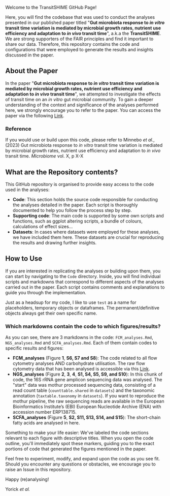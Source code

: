 Welcome to the TransitSHIME GitHub Page!

Here, you will find the codebase that was used to conduct the analyses presented in our published paper titled "<b>Gut microbiota response to <i>in vitro</i> transit time variation is mediated by microbial growth rates, nutrient use efficiency and adaptation to <i>in vivo</i> transit time</b>", a.k.a the <b>TransitSHIME</b>. We are strong supporters of the FAIR principles and find it important to share our data. Therefore, this repository contains the code and configurations that were employed to generate the results and insights discussed in the paper.

## About the Paper

In the paper "<b>Gut microbiota response to <i>in vitro</i> transit time variation is mediated by microbial growth rates, nutrient use efficiency and adaptation to <i>in vivo</i> transit time</b>", we attempted to investigate the effects of transit time on an <i>in vitro</i> gut microbial community. To gain a deeper understanding of the context and significance of the analyses performed here, we strongly encourage you to refer to the paper. You can access the paper via the following [Link](URL).

### Reference

If you would use or build upon this code, please refer to Minnebo <i> et al.</i>, (2023) Gut microbiota response to <i>in vitro</i> transit time variation is mediated by microbial growth rates, nutrient use efficiency and adaptation to <i>in vivo</i> transit time</b>. <i>Microbiome</i> vol. X, p X-X

## What are the Repository contents?

This GitHub repository is organised to provide easy access to the code used in the analyses:

- **Code**: This section holds the source code responsible for conducting the analyses detailed in the paper. Each script is thoroughly documented to help you follow the process step by step.
- **Supporting code**: The main code is supported by some own scripts and functions, such as ggplot altering scripts, a bundle of colours, calculations of effect sizes...
- **Datasets**: In cases where datasets were employed for these analyses, we have included them here. These datasets are crucial for reproducing the results and drawing further insights.

## How to Use

If you are interested in replicating the analyses or building upon them, you can start by navigating to the `Code` directory. Inside, you will find individual scripts and markdowns that correspond to different aspects of the analyses carried out in the paper. Each script contains comments and explanations to guide you through the implementation.

Just as a headsup for my code, I like to use `test` as a name for placeholders, temporary objects or dataframes. The permanent/definitive objects always get their own specific name. 

### Which markdowns contain the code to which figures/results?

As you can see, there are 3 markdowns in the code: `FCM_analyses.Rmd`, `NGS_analyses.Rmd` and `SCFA_analyses.Rmd`. Each of them contain codes to specific results and figures:
* <b>FCM_analyses</b> (Figure <b>1</b>, <b>S6, S7 and S8</b>): The code related to all flow cytometry analyses AND carbohydrate utilisation. The raw flow cytometry data that has been analysed is accessible via this [Link](http://flowrepository.org/id/FR-FCM-Z5K7).
* <b>NGS_analyses</b> (Figure <b>2</b>, <b>3</b>, <b>4</b>, <b>S1, S4, S5, S9, and S10</b>): In this chunk of code, the 16S rRNA gene amplicon sequencing data was analysed. The "start" data was mothur processed sequencing data, consisting of a read count table (`counttable.shared` in `datasets`) and the taxonomic annotation (`taxtable.taxonomy` in `datasets`). If you want to reproduce the mothur pipeline, the raw sequencing reads are available in the European Bioinformatics Institute’s (EBI) European Nucleotide Archive (ENA) with accession number ERP138715.
* <b>SCFA_analyses</b> (Figure <b>5</b>, <b>S2, S11, S13, S14, and S15</b>): The short-chain fatty acids are analysed in here. 



Something to make your life easier: We've labeled the code sections relevant to each figure with descriptive titles. When you open the code outline, you'll immediately spot these markers, guiding you to the exact portions of code that generated the figures mentioned in the paper.



Feel free to experiment, modify, and expand upon the code as you see fit. Should you encounter any questions or obstacles, we encourage you to raise an Issue in this repository. 



Happy (re)analysing!

Yorick <i> et al.</i>
